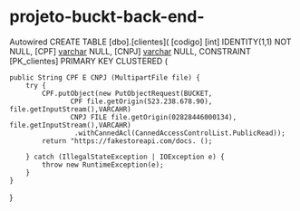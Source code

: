 # projeto-buckt-back-end-

Autowired
CREATE TABLE [dbo].[clientes](
 [codigo] [int] IDENTITY(1,1) NOT NULL,
 [CPF] [varchar](11) NULL,
 [CNPJ] [varchar](14) NULL,
 CONSTRAINT [PK_clientes] PRIMARY KEY CLUSTERED 
(

    public String CPF E CNPJ (MultipartFile file) {
        try {
            CPF.putObject(new PutObjectRequest(BUCKET, 
                   CPF file.getOrigin(523.238.678.90), file.getInputStream(),VARCAHR)
                   CNPJ FILE file.getOrigin(02828446000134), file.getInputStream(),VARCAHR)
                    .withCannedAcl(CannedAccessControlList.PublicRead));
            return "https://fakestoreapi.com/docs. ();

        } catch (IllegalStateException | IOException e) {
            throw new RuntimeException(e);
        }
    }

}
